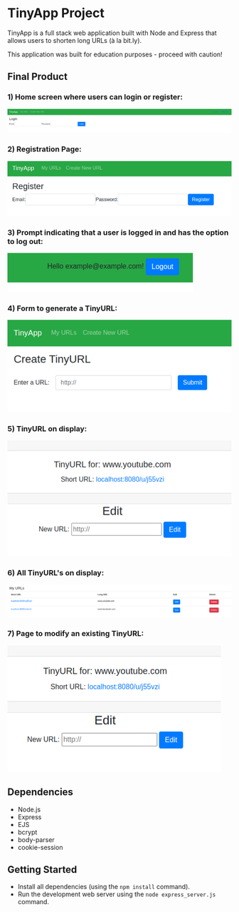 # TinyApp Project

TinyApp is a full stack web application built with Node and Express that allows users to shorten long URLs (à la bit.ly).

This application was built for education purposes - proceed with caution!

## Final Product

### 1) Home screen where users can login or register:
![Alt text](https://github.com/LucusR/tinyapp/blob/master/misc/ss1.png "Home Screen")

### 2) Registration Page:
![Alt text](https://github.com/LucusR/tinyapp/blob/master/misc/ss2.png "Register")

### 3) Prompt indicating that a user is logged in and has the option to log out:
![Alt text](https://github.com/LucusR/tinyapp/blob/master/misc/ss3.png "Prompt when user logged in")

### 4) Form to generate a TinyURL:
![Alt text](https://github.com/LucusR/tinyapp/blob/master/misc/ss4.png "Create TinyURL")

### 5) TinyURL on display:
![Alt text](https://github.com/LucusR/tinyapp/blob/master/misc/ss5.png "Display TinyURL")

### 6) All TinyURL's on display:
![Alt text](https://github.com/LucusR/tinyapp/blob/master/misc/ss6.png "Display all TinyURL's")

### 7) Page to modify an existing TinyURL:
![Alt text](https://github.com/LucusR/tinyapp/blob/master/misc/ss7.png "Edit TinyURL")


## Dependencies

- Node.js
- Express
- EJS
- bcrypt
- body-parser
- cookie-session


## Getting Started

- Install all dependencies (using the `npm install` command).
- Run the development web server using the `node express_server.js` command.
